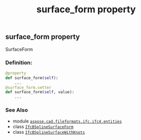 ﻿---
title: surface_form property
second_title: Aspose.CAD for Python via .NET API References
description: 
type: docs
weight: 60
url: /aspose.cad.fileformats.ifc.ifc4.entities/ifcbsplinesurfacewithknots/surface_form/
is_root: false
---

## surface_form property


SurfaceForm
### Definition:
```python
@property
def surface_form(self):
    ...
@surface_form.setter
def surface_form(self, value):
    ...
```

### See Also
* module [`aspose.cad.fileformats.ifc.ifc4.entities`](../../)
* class [`IfcBSplineSurfaceForm`](/cad/python-net/aspose.cad.fileformats.ifc.ifc4.types/ifcbsplinesurfaceform)
* class [`IfcBSplineSurfaceWithKnots`](/cad/python-net/aspose.cad.fileformats.ifc.ifc4.entities/ifcbsplinesurfacewithknots)
